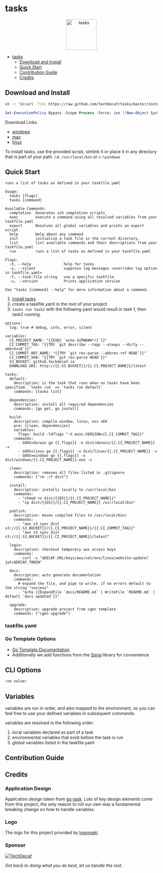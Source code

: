 # tasks

<p align="center">
  <img
    alt="tasks"
    src="https://images.techdecaf.com/fit-in/100x/techdecaf/tasks_logo.png"
    width="100"
  />
</p>


- [tasks](#ciprojectname)
  - [Download and Install](#download-and-install)
  - [Quick Start](#quick-start)
  - [Contribution Guide](#contribution-guide)
  - [Credits](#credits)

## Download and Install

```bash
sh -c "$(curl -fsSL https://raw.github.com/techdecaf/tasks/master/install.sh)"
```

```powershell
Set-ExecutionPolicy Bypass -Scope Process -Force; iex ((New-Object System.Net.WebClient).DownloadString('https://raw.github.com/techdecaf/tasks/master/install.ps1'))
```

Download Links

- [windows](http://github.techdecaf.io/tasks/latest/latest/windows/tasks.exe)
- [mac](http://github.techdecaf.io/tasks/latest/latest/darwin/tasks)
- [linux](http://github.techdecaf.io/tasks/latest/latest/linux/tasks)

To install tasks, use the provided script, simlink it or place it in any directory that is part of your path.
i.e. `/usr/local/bin` or `c:\windows`


## Quick Start

```text
runs a list of tasks as defined in your taskfile.yaml

Usage:
  tasks [flags]
  tasks [command]

Available Commands:
  completion  Generates zsh completion scripts
  exec        execute a command using all resolved variables from your taskfile.yaml
  export      Resolves all global variables and prints an export script
  help        Help about any command
  init        initialize a task file in the current directory.
  list        list available commands and their descriptions from your taskfile.yaml
  run         runs a list of tasks as defined in your taskfile.yaml

Flags:
  -h, --help               help for tasks
  -s, --silent             suppress log messages <overrides log option in taskfile.yaml>
  -f, --task-file string   use a specific taskfile.
  -v, --version            Prints application version

Use "tasks [command] --help" for more information about a command.
```

1. [install tasks](#download-and-install)
2. create a taskfile.yaml in the root of your project
3. `tasks run task2` with the following yaml would result in task 1, then task2 running.

```text
options:
  log: true # debug, info, error, silent

variables:
  CI_PROJECT_NAME: "{{EXEC `echo ${PWD##*/}`}}"
  CI_COMMIT_TAG: "{{TRY `git describe --tags --always --dirty --abbrev=0`}}"
  CI_COMMIT_REF_NAME: "{{TRY `git rev-parse --abbrev-ref HEAD`}}"
  CI_COMMIT_SHA: "{{TRY `git rev-parse HEAD`}}"
  S3_BUCKET: github.techdecaf.io
  DOWNLOAD_URI: http://{{.S3_BUCKET}}/{{.CI_PROJECT_NAME}}/latest

tasks:
  default:
    description: is the task that runs when no tasks have been specified. `tasks run` == `tasks run default`
    commands: [tasks list]

  dependencies:
    description: install all required dependencies
    commands: [go get, go install]

  build:
    description: compile window, linux, osx x64
    pre: [clean, dependencies]
    variables:
      flags: build -ldflags "-X main.VERSION={{.CI_COMMIT_TAG}}"
    commands:
      - GOOS=darwin go {{.flags}} -o dist/darwin/{{.CI_PROJECT_NAME}} -v
      - GOOS=linux go {{.flags}} -o dist/linux/{{.CI_PROJECT_NAME}} -v
      - GOOS=windows go {{.flags}} -o dist/windows/{{.CI_PROJECT_NAME}}.exe -v

  clean:
    description: removes all files listed in .gitignore
    commands: ["rm -rf dist"]

  install:
    description: installs locally to /usr/local/bin
    commands:
      - "chmod +x dist/{{OS}}/{{.CI_PROJECT_NAME}}"
      - "cp dist/{{OS}}/{{.CI_PROJECT_NAME}} /usr/local/bin"

  publish:
    description: moves compiled files to /usr/local/bin/
    commands:
      - "aws s3 sync dist s3://{{.S3_BUCKET}}/{{.CI_PROJECT_NAME}}/{{.CI_COMMIT_TAG}}"
      - "aws s3 sync dist s3://{{.S3_BUCKET}}/{{.CI_PROJECT_NAME}}/latest"

  login:
    description: checkout temporary aws access keys
    commands:
      - curl -s "$DECAF_URL/keys/aws/set/env/linux/website-update?jwt=$DECAF_TOKEN"

  docs:
    description: auto generate documentation
    commands:
      # expand the file, and pipe to write, if no errors default to the string "success"
      - "echo {{ExpandFile `docs/README.md` | WriteFile `README.md` | default `docs updated`}}"

  upgrade:
    description: upgrade project from cgen template
    commands: ["cgen upgrade"]

```

### taskfile.yaml

### Go Template Options

- [Go Template Documentation](https://golang.org/pkg/text/template/)
- Additionally we add functions from the [Sprig](http://masterminds.github.io/sprig/) library for convenience

## CLI Options

```bash
<no value>
```

## Variables

variables are run in order, and also mapped to the environment, so you can feel free to use your defined variables in subsequent commands.

variables are resolved in the following order:

1. local variables declared as part of a task
2. environmental variables that exist before the task is run
3. global variables listed in the taskfile.yaml


## Contribution Guide

## Credits

### Application Design

Application design taken from [go-task](https://github.com/go-task/task). Lots of key design elements come from this project, the only reason to roll our own was a fundamental breaking change on how to handle variables.

### Logo

The logo for this project provided by [logomakr](https://logomakr.com)

### Sponsor

[![TechDecaf](https://images.techdecaf.com/fit-in/150x/techdecaf/logo_full.png)](https://techdecaf.com)

_Get back to doing what you do best, let us handle the rest._

